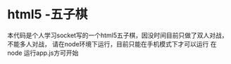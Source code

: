 # html5  -五子棋
本代码是个人学习socket写的一个html5五子棋，因没时间目前只做了双人对战，不能多人对战，
请在node环境下运行，目前只能在手机模式下才可以运行
在node 运行app.js方可开始
